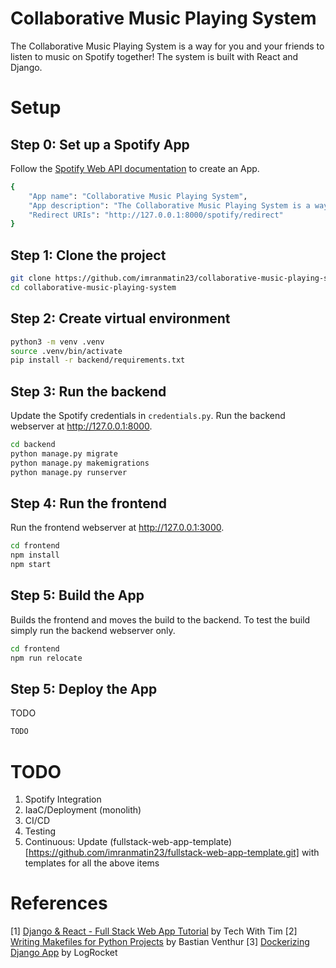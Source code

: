 # Collaborative Music Playing System

The Collaborative Music Playing System is a way for you and your friends to listen to music on Spotify together! The system is built with React and Django.

# Setup

## Step 0: Set up a Spotify App

Follow the [Spotify Web API documentation](https://developer.spotify.com/documentation/web-api) to create an App.

```bash
{
    "App name": "Collaborative Music Playing System",
    "App description": "The Collaborative Music Playing System is a way for you and your friends to listen to music on Spotify together!",
    "Redirect URIs": "http://127.0.0.1:8000/spotify/redirect"
}
```

## Step 1: Clone the project

```bash
git clone https://github.com/imranmatin23/collaborative-music-playing-system.git
cd collaborative-music-playing-system
```

## Step 2: Create virtual environment

```bash
python3 -m venv .venv
source .venv/bin/activate
pip install -r backend/requirements.txt
```

## Step 3: Run the backend

Update the Spotify credentials in `credentials.py`. Run the backend webserver at http://127.0.0.1:8000.

```bash
cd backend
python manage.py migrate
python manage.py makemigrations
python manage.py runserver
```

## Step 4: Run the frontend

Run the frontend webserver at http://127.0.0.1:3000.

```bash
cd frontend
npm install
npm start
```

## Step 5: Build the App

Builds the frontend and moves the build to the backend. To test the build simply run the backend webserver only.

```bash
cd frontend
npm run relocate
```

## Step 5: Deploy the App

TODO

```bash
TODO
```

# TODO

1. Spotify Integration
2. IaaC/Deployment (monolith)
3. CI/CD
4. Testing
5. Continuous: Update (fullstack-web-app-template)[https://github.com/imranmatin23/fullstack-web-app-template.git] with templates for all the above items

# References

[1] [Django & React - Full Stack Web App Tutorial](https://youtube.com/playlist?list=PLzMcBGfZo4-kCLWnGmK0jUBmGLaJxvi4j) by Tech With Tim
[2] [Writing Makefiles for Python Projects](https://venthur.de/2021-03-31-python-makefiles.html) by Bastian Venthur
[3] [Dockerizing Django App](https://blog.logrocket.com/dockerizing-django-app/) by LogRocket
